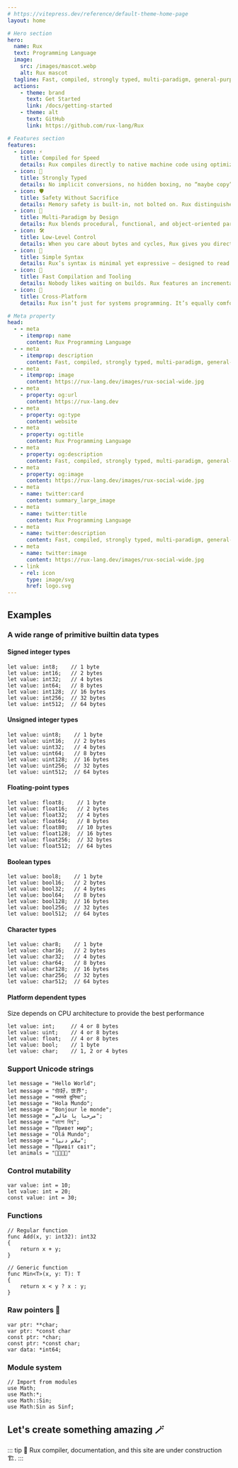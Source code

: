 ```yaml
---
# https://vitepress.dev/reference/default-theme-home-page
layout: home

# Hero section
hero:
  name: Rux
  text: Programming Language
  image:
    src: /images/mascot.webp
    alt: Rux mascot
  tagline: Fast, compiled, strongly typed, multi-paradigm, general-purpose
  actions:
    - theme: brand
      text: Get Started
      link: /docs/getting-started
    - theme: alt
      text: GitHub
      link: https://github.com/rux-lang/Rux

# Features section
features:
  - icon: ⚡️
    title: Compiled for Speed
    details: Rux compiles directly to native machine code using optimizations. No virtual machine, no interpreter, no runtime surprises — just raw performance. Rux generates binaries like C, C++, Rust, Zig.
  - icon: 📐
    title: Strongly Typed
    details: No implicit conversions, no hidden boxing, no “maybe copy”. Rux’s type system ensures correctness without verbosity — similar to Rust’s safety, but with a cleaner syntax and simpler rules.
  - icon: 🛡️
    title: Safety Without Sacrifice
    details: Memory safety is built-in, not bolted on. Rux distinguishes references (&T) and pointers (*T) clearly, allowing both safe high-level code and low-level control. Unlike C++, you don’t need manual discipline.
  - icon: 🧬
    title: Multi-Paradigm by Design
    details: Rux blends procedural, functional, and object-oriented paradigms seamlessly. You can write clean imperative code, use higher-order functions, or design modular, data-driven systems — all with zero runtime overhead.
  - icon: 🛠️
    title: Low-Level Control
    details: When you care about bytes and cycles, Rux gives you direct access. Explicit memory layout, fixed-width data types, and pointer arithmetic when needed. Like Zig or C, but with strong typing and clear mutability rules.
  - icon: 🧩
    title: Simple Syntax
    details: Rux’s syntax is minimal yet expressive — designed to read like pseudocode and compile like assembly. No clutter, no hidden conversions, no unnecessary ceremony. Readable, concise, and fully type-safe.
  - icon: 🚀
    title: Fast Compilation and Tooling
    details: Nobody likes waiting on builds. Rux features an incremental compiler with near-instant rebuilds and dependency-free binaries. You get Go-like build speed with Rust-like optimization quality — the best of both worlds.
  - icon: 🔁
    title: Cross-Platform
    details: Rux isn’t just for systems programming. It’s equally comfortable writing CLI tools, servers, games, or libraries. Compile to Windows, Linux, macOS, and more — all from the same clean source code.

# Meta property
head:
  - - meta
    - itemprop: name
      content: Rux Programming Language
  - - meta
    - itemprop: description
      content: Fast, compiled, strongly typed, multi-paradigm, general-purpose
  - - meta
    - itemprop: image
      content: https://rux-lang.dev/images/rux-social-wide.jpg
  - - meta
    - property: og:url
      content: https://rux-lang.dev
  - - meta
    - property: og:type
      content: website
  - - meta
    - property: og:title
      content: Rux Programming Language
  - - meta
    - property: og:description
      content: Fast, compiled, strongly typed, multi-paradigm, general-purpose
  - - meta
    - property: og:image
      content: https://rux-lang.dev/images/rux-social-wide.jpg
  - - meta
    - name: twitter:card
      content: summary_large_image
  - - meta
    - name: twitter:title
      content: Rux Programming Language
  - - meta
    - name: twitter:description
      content: Fast, compiled, strongly typed, multi-paradigm, general-purpose
  - - meta
    - name: twitter:image
      content: https://rux-lang.dev/images/rux-social-wide.jpg
  - - link
    - rel: icon
      type: image/svg
      href: logo.svg
---
```


## Examples

### A wide range of primitive builtin data types

#### Signed integer types

```rux
let value: int8;    // 1 byte
let value: int16;   // 2 bytes
let value: int32;   // 4 bytes
let value: int64;   // 8 bytes
let value: int128;  // 16 bytes
let value: int256;  // 32 bytes
let value: int512;  // 64 bytes
```

#### Unsigned integer types

```rux
let value: uint8;    // 1 byte
let value: uint16;   // 2 bytes
let value: uint32;   // 4 bytes
let value: uint64;   // 8 bytes
let value: uint128;  // 16 bytes
let value: uint256;  // 32 bytes
let value: uint512;  // 64 bytes
```

#### Floating-point types

```rux
let value: float8;    // 1 byte
let value: float16;   // 2 bytes
let value: float32;   // 4 bytes
let value: float64;   // 8 bytes
let value: float80;   // 10 bytes
let value: float128;  // 16 bytes
let value: float256;  // 32 bytes
let value: float512;  // 64 bytes
```

#### Boolean types

```rux
let value: bool8;    // 1 byte
let value: bool16;   // 2 bytes
let value: bool32;   // 4 bytes
let value: bool64;   // 8 bytes
let value: bool128;  // 16 bytes
let value: bool256;  // 32 bytes
let value: bool512;  // 64 bytes
```

#### Character types

```rux
let value: char8;    // 1 byte
let value: char16;   // 2 bytes
let value: char32;   // 4 bytes
let value: char64;   // 8 bytes
let value: char128;  // 16 bytes
let value: char256;  // 32 bytes
let value: char512;  // 64 bytes
```

#### Platform dependent types

Size depends on CPU architecture to provide the best performance

```rux
let value: int;     // 4 or 8 bytes
let value: uint;    // 4 or 8 bytes
let value: float;   // 4 or 8 bytes
let value: bool;    // 1 byte
let value: char;    // 1, 2 or 4 bytes
```

### Support Unicode strings

```rux
let message = "Hello World";
let message = "你好，世界";
let message = "नमस्ते दुनिया";
let message = "Hola Mundo";
let message = "Bonjour le monde";
let message = "مرحبا يا عالم";
let message = "হ্যালো বিশ্ব";
let message = "Привет мир";
let message = "Olá Mundo";
let message = "سلام دنیا";
let message = "Привіт світ";
let animals = "🐯🐶🐱🐭"
```

### Control mutability

```rux
var value: int = 10;
let value: int = 20;
const value: int = 30;
```

### Functions

```rux
// Regular function
func Add(x, y: int32): int32
{
    return x + y;
}

// Generic function
func Min<T>(x, y: T): T
{
    return x < y ? x : y;
}
```

### Raw pointers 🤯

```rux
var ptr: **char;
var ptr: *const char
const ptr: *char;
const ptr: *const char;
var data: *int64;
```

### Module system

```rux
// Import from modules
use Math;
use Math:*;
use Math::Sin;
use Math:Sin as Sinf;
```

## Let's create something amazing 🪄

::: tip
🚧 Rux compiler, documentation, and this site are under construction 🏗️.
:::

